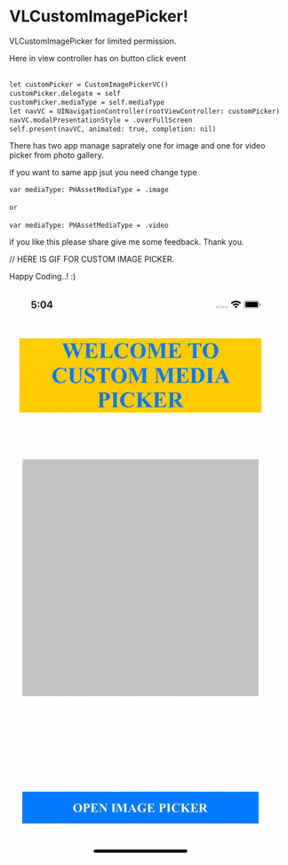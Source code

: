 # VLCustomImagePicker!

VLCustomImagePicker for limited permission. 

Here in view controller has on button click event



```

let customPicker = CustomImagePickerVC()
customPicker.delegate = self
customPicker.mediaType = self.mediaType
let navVC = UINavigationController(rootViewController: customPicker)
navVC.modalPresentationStyle = .overFullScreen
self.present(navVC, animated: true, completion: nil)

```


There has two app manage saprately one for image and one for video picker from photo gallery.

if you want to same app jsut you need change type 

```
var mediaType: PHAssetMediaType = .image

or

var mediaType: PHAssetMediaType = .video
```

if you like this please share give me some feedback. 
Thank you.

// HERE IS GIF FOR CUSTOM IMAGE PICKER.

Happy Coding..! :)

![](https://github.com/VishveshLad/VLCoustomImagePicker/blob/main/ezgif.com-gif-maker.gif)
